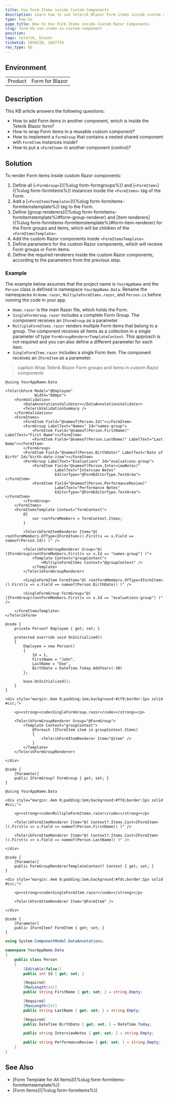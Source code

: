 ```yaml
---
title: Use Form Items inside Custom Components
description: Learn how to use Telerik Blazor Form items inside custom components. See how to add Form items to child components of the Telerik Blazor Form and the FormItemsTemplate.
type: how-to
page_title: How to Use Form Items inside Custom Razor Components
slug: form-kb-use-items-in-custom-component
position: 
tags: telerik, blazor
ticketid: 1656228, 1647734
res_type: kb
---
```


## Environment

<table>
    <tbody>
        <tr>
            <td>Product</td>
            <td>Form for Blazor</td>
        </tr>
    </tbody>
</table>


## Description

This KB article answers the following questions:

* How to add Form items in another component, wnich is inside the Telerik Blazor form?
* How to wrap Form items in a reusable custom component?
* How to implement a `FormGroup` that contains a nested shared component with `FormItem` instances inside?
* How to put a `<FormItem>` in another component (control)?


## Solution

To render Form items inside custom Razor components:

1. Define all [`<FormGroup>`]({%slug form-formgroups%}) and [`<FormItem>`]({%slug form-formitems%}) instances inside the `<FormItems>` tag of the Form.
1. Add a [`<FormItemsTemplate>`]({%slug form-formitems-formitemstemplate%}) tag to the Form.
1. Define [group renderers]({%slug form-formitems-formitemstemplate%}#form-group-renderer) and [item renderers]({%slug form-formitems-formitemstemplate%}#form-item-renderer) for the Form groups and items, which will be children of the `<FormItemsTemplate>`.
1. Add the custom Razor components inside `<FormItemsTemplate>`.
1. Define parameters for the custom Razor components, which will receive Form groups or Form items.
1. Define the required renderers inside the custom Razor components, according to the parameters from the previous step.

### Example

The example below assumes that the project name is `YourAppName` and the `Person` class is defined in namespace `YourAppName.Data`. Rename the namespaces in `Home.razor`, `MultipleFormItems.razor`, and `Person.cs` before running the code in your app.

* `Home.razor` is the main Razor file, which holds the Form.
* `SingleFormGroup.razor` includes a complete Form Group. The component receives an `IFormGroup` as a parameter.
* `MultipleFormItems.razor` renders multiple Form items that belong to a group. The component receives all items as a collection in a single parameter of type `FormGroupRendererTemplateContext`. This approach is not required and you can also define a different parameter for each item.
* `SingleFormItem.razor` includes a single Form item. The component receives an `IFormItem` as a parameter.

>caption Wrap Telerik Blazor Form groups and items in custom Razor components

<div class="skip-repl"></div>

````Home.razor
@using YourAppName.Data

<TelerikForm Model="@Employee"
             Width="600px">
    <FormValidation>
        <DataAnnotationsValidator></DataAnnotationsValidator>
        <TelerikValidationSummary />
    </FormValidation>
    <FormItems>
        <FormItem Field="@nameof(Person.Id)"></FormItem>
        <FormGroup LabelText="Names" Id="names-group">
            <FormItem Field="@nameof(Person.FirstName)" LabelText="First Name"></FormItem>
            <FormItem Field="@nameof(Person.LastName)" LabelText="Last Name"></FormItem>
        </FormGroup>
        <FormItem Field="@nameof(Person.BirthDate)" LabelText="Date of Birth" Id="birth-date-item"></FormItem>
        <FormGroup LabelText="Evaluations" Id="evaluations-group">
            <FormItem Field="@nameof(Person.InterviewNotes)"
                      LabelText="Interview Notes"
                      EditorType="@FormEditorType.TextArea"></FormItem>
            <FormItem Field="@nameof(Person.PerformanceReview)"
                      LabelText="Performance Notes"
                      EditorType="@FormEditorType.TextArea"></FormItem>
        </FormGroup>
    </FormItems>
    <FormItemsTemplate Context="formContext">
        @{
            var rootFormMembers = formContext.Items;
        }

        <TelerikFormItemRenderer Item="@( rootFormMembers.OfType<IFormItem>().First(x => x.Field == nameof(Person.Id)) )" />

        <TelerikFormGroupRenderer Group="@( (IFormGroup)rootFormMembers.First(x => x.Id == "names-group") )">
            <Template Context="groupContext">
                <MultipleFormItems Context="@groupContext" />
            </Template>
        </TelerikFormGroupRenderer>

        <SingleFormItem FormItem="@( rootFormMembers.OfType<IFormItem>().First(x => x.Field == nameof(Person.BirthDate)) )" />

        <SingleFormGroup FormGroup="@( (IFormGroup)rootFormMembers.First(x => x.Id == "evaluations-group") )" />

    </FormItemsTemplate>
</TelerikForm>

@code {
    private Person? Employee { get; set; }

    protected override void OnInitialized()
    {
        Employee = new Person()
        {
            Id = 1,
            FirstName = "John",
            LastName = "Doe",
            BirthDate = DateTime.Today.AddYears(-30)
        };

        base.OnInitialized();
    }
}
````
````SingleFormGroup.razor
<div style="margin:.6em 0;padding:1em;background:#cf9;border:1px solid #ccc;">

    <p><strong><code>SingleFormGroup.razor</code></strong></p>

    <TelerikFormGroupRenderer Group="@FormGroup">
        <Template Context="groupContext">
            @foreach (IFormItem item in groupContext.Items)
            {
                <TelerikFormItemRenderer Item="@item" />
            }
        </Template>
    </TelerikFormGroupRenderer>

</div>

@code {
    [Parameter]
    public IFormGroup? FormGroup { get; set; }
}
````
````MultipleFormItems.razor
@using YourAppName.Data

<div style="margin:.4em 0;padding:1em;background:#ffd;border:1px solid #ccc;">

    <p><strong><code>MultipleFormItems.razor</code></strong></p>

    <TelerikFormItemRenderer Item="@( Context?.Items.Cast<IFormItem>().First(x => x.Field == nameof(Person.FirstName)) )" />

    <TelerikFormItemRenderer Item="@( Context?.Items.Cast<IFormItem>().First(x => x.Field == nameof(Person.LastName)) )" />

</div>

@code {
    [Parameter]
    public FormGroupRendererTemplateContext? Context { get; set; }
}
````
````SingleFormItem.razor
<div style="margin:.4em 0;padding:1em;background:#fdc;border:1px solid #ccc;">

    <p><strong><code>SingleFormItem.razor</code></strong></p>

    <TelerikFormItemRenderer Item="@FormItem" />

</div>

@code {
    [Parameter]
    public IFormItem? FormItem { get; set; }
}
````
````Person.cs
using System.ComponentModel.DataAnnotations;

namespace YourAppName.Data
{
    public class Person
    {
        [Editable(false)]
        public int Id { get; set; }

        [Required]
        [MaxLength(24)]
        public string FirstName { get; set; } = string.Empty;

        [Required]
        [MaxLength(24)]
        public string LastName { get; set; } = string.Empty;

        [Required]
        public DateTime BirthDate { get; set; } = DateTime.Today;

        public string InterviewNotes { get; set; } = string.Empty;

        public string PerformanceReview { get; set; } = string.Empty;
    }
}
````


## See Also

* [Form Template for All Items]({%slug form-formitems-formitemstemplate%})
* [Form Items]({%slug form-formitems%})

